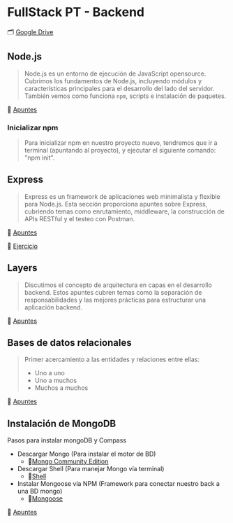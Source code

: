 # FullStack PT - Backend

🗂️ [Google Drive](https://drive.google.com/drive/folders/1xrZoi9MbpsL8G0MltPox4FMq_6ViyFFa?usp=drive_link)


## Node.js
> Node.js es un entorno de ejecución de JavaScript opensource. Cubrimos los fundamentos de Node.js, incluyendo módulos y características principales para el desarrollo del lado del servidor. También vemos como funciona `npm`, scripts e instalación de paquetes.


🔗 [Apuntes](https://docs.google.com/presentation/d/1pdSwfJmhVPX9zqTBPom_kL_VyHi7PD-F/edit?usp=drive_link&ouid=100284452569538667608&rtpof=true&sd=true)

### Inicializar npm
> Para inicializar npm en nuestro proyecto nuevo, tendremos que ir a terminal (apuntando al proyecto), y ejecutar el siguiente comando: "npm init".


## Express
> Express es un framework de aplicaciones web minimalista y flexible para Node.js. Esta sección proporciona apuntes sobre Express, cubriendo temas como enrutamiento, middleware, la construcción de APIs RESTful y el testeo con Postman.

🔗 [Apuntes](https://docs.google.com/presentation/d/1qnEyHCcyvzQguBf2MkjwrXIkwjnld6Gp/edit?usp=drive_link&ouid=100284452569538667608&rtpof=true&sd=true)

🔗 [Ejercicio](https://docs.google.com/document/d/1b1PlexXbShVF2rPJZ5Yx7y5JMQLuVk2kolCt-8fjl0s/edit?usp=sharing)

## Layers
> Discutimos el concepto de arquitectura en capas en el desarrollo backend. Estos apuntes cubren temas como la separación de responsabilidades y las mejores prácticas para estructurar una aplicación backend.

🔗 [Apuntes](https://docs.google.com/presentation/d/1SLghC8mjqmqWGByulgqOp2JAJLtYpfCD/edit?usp=sharing&ouid=100284452569538667608&rtpof=true&sd=true)

## Bases de datos relacionales
> Primer acercamiento a las entidades y relaciones entre ellas:
> - Uno a uno
> - Uno a muchos
> - Muchos a muchos

🔗 [Apuntes](https://docs.google.com/presentation/d/1pTOIZTHOE03-D3Q8TutwWRUvX87OG0yc/edit#slide=id.p1)

## Instalación de MongoDB
 Pasos para instalar mongoDB y Compass
 - Descargar Mongo (Para instalar el motor de BD)
   - 🔗[Mongo Community Edition](https://www.mongodb.com/try/download/community)
 - Descargar Shell (Para manejar Mongo vía terminal)
   - 🔗[Shell](https://www.mongodb.com/try/download/shell)
 - Instalar Mongoose vía NPM (Framework para conectar nuestro back a una BD mongo)
   - 🔗[Mongoose](https://www.npmjs.com/package/mongoose)

🔗 [Apuntes](https://docs.google.com/presentation/d/1pTOIZTHOE03-D3Q8TutwWRUvX87OG0yc/edit#slide=id.p1)

